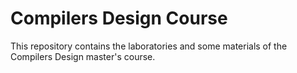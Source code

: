 # Compilers Design Course
This repository contains the laboratories and some materials of the Compilers Design master's course.
